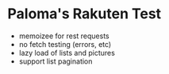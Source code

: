 # Paloma's Rakuten Test

- memoizee for rest requests
- no fetch testing (errors, etc)
- lazy load of lists and pictures
- support list pagination
